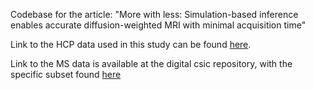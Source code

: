 Codebase for the article: "More with less: Simulation-based inference enables accurate diffusion-weighted MRI with minimal acquisition time"

Link to the HCP data used in this study can be found [here](https://www.dropbox.com/scl/fo/ju98vjytfc9770txs5l6x/APVZsLQ_WIHhDhl9PXwJkyU?rlkey=doby7x7snb6tp5is3etvhm8id&st=dwef5m5u&dl=0). 

Link to the MS data is available at the digital csic repository, with the specific subset found [here](https://www.dropbox.com/scl/fo/98eaghb0fvp0pqobfosru/AIZf1u36XeD7_zq5uRnDoO4?rlkey=hzwh1zaw8rrbek0aduk74oaww&st=yi6ols6x&dl=0)
